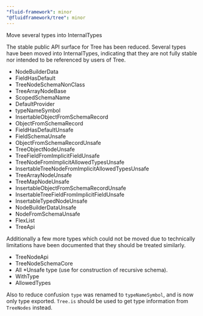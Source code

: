 ```yaml
---
"fluid-framework": minor
"@fluidframework/tree": minor
---
```


Move several types into InternalTypes

The stable public API surface for Tree has been reduced.
Several types have been moved into InternalTypes, indicating that they are not fully stable nor intended to be referenced by users of Tree.

-   NodeBuilderData
-   FieldHasDefault
-   TreeNodeSchemaNonClass
-   TreeArrayNodeBase
-   ScopedSchemaName
-   DefaultProvider
-   typeNameSymbol
-   InsertableObjectFromSchemaRecord
-   ObjectFromSchemaRecord
-   FieldHasDefaultUnsafe
-   FieldSchemaUnsafe
-   ObjectFromSchemaRecordUnsafe
-   TreeObjectNodeUnsafe
-   TreeFieldFromImplicitFieldUnsafe
-   TreeNodeFromImplicitAllowedTypesUnsafe
-   InsertableTreeNodeFromImplicitAllowedTypesUnsafe
-   TreeArrayNodeUnsafe
-   TreeMapNodeUnsafe
-   InsertableObjectFromSchemaRecordUnsafe
-   InsertableTreeFieldFromImplicitFieldUnsafe
-   InsertableTypedNodeUnsafe
-   NodeBuilderDataUnsafe
-   NodeFromSchemaUnsafe
-   FlexList
-   TreeApi

Additionally a few more types which could not be moved due to technically limitations have been documented that they should be treated similarly.

-   TreeNodeApi
-   TreeNodeSchemaCore
-   All \*Unsafe type (use for construction of recursive schema).
-   WithType
-   AllowedTypes

Also to reduce confusion `type` was renamed to `typeNameSymbol`, and is now only type exported. `Tree.is` should be used to get type information from `TreeNodes` instead.
